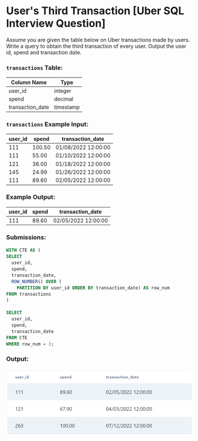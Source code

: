 # User's Third Transaction [Uber SQL Interview Question]

Assume you are given the table below on Uber transactions made by users. Write a query to obtain the third transaction of every user. Output the user id, spend and transaction date.

### **`transactions` Table:**

| Column Name | Type |
| --- | --- |
| user_id | integer |
| spend | decimal |
| transaction_date | timestamp |

### **`transactions` Example Input:**

| user_id | spend | transaction_date |
| --- | --- | --- |
| 111 | 100.50 | 01/08/2022 12:00:00 |
| 111 | 55.00 | 01/10/2022 12:00:00 |
| 121 | 36.00 | 01/18/2022 12:00:00 |
| 145 | 24.99 | 01/26/2022 12:00:00 |
| 111 | 89.60 | 02/05/2022 12:00:00 |

### **Example Output:**

| user_id | spend | transaction_date |
| --- | --- | --- |
| 111 | 89.60 | 02/05/2022 12:00:00 |

### **Submissions:**

```sql
WITH CTE AS (
SELECT
  user_id,
  spend,
  transaction_date,
  ROW_NUMBER() OVER (
    PARTITION BY user_id ORDER BY transaction_date) AS row_num
FROM transactions
)

SELECT
  user_id,
  spend,
  transaction_date
FROM CTE
WHERE row_num = 3;
```

### **Output:**

![Result](https://github.com/lizasizas/SQL-Learning-Journey/blob/main/04%20Practice/01%20DataLemur/User's%20Third%20Transaction/Screenshot%202024-08-04%20154313.png)
